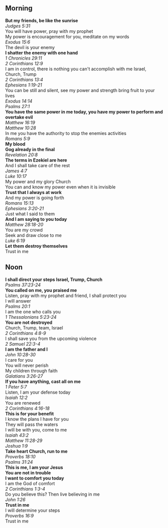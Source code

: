 ## Morning

**But my friends, be like the sunrise**  
_Judges 5:31_  
You will have power, pray with my prophet  
My power is encouragement for you, meditate on my words  
_Exodus 15:6_  
The devil is your enemy  
**I shatter the enemy with one hand**  
_1 Chronicles 29:11_  
_2 Corinthians 12:9_  
I am in control, there is nothing you can't accomplish with me Israel, Church, Trump  
_2 Corinthians 13:4_  
_Ephesians 1:19-21_  
You can be still and silent, see my power and strength bring fruit to your lives  
_Exodus 14:14_  
_Psalms 27:1_  
**You have the same power in me today, you have my power to perform and overtake evil**  
_Matthew 16:19_  
_Matthew 10:28_  
In me you have the authority to stop the enemies activities  
_Romans 5:9_  
**My blood**  
**Gog already in the final**  
_Revelation 20:8_  
**The terms in Ezekiel are here**  
And I shall take care of the rest  
_James 4:7_  
_Luke 10:17_  
My power and my glory Church  
You can and know my power even when it is invisible  
**Trust that I always at work**  
And my power is going forth  
_Romans 15:13_  
_Ephesians 3:20-21_  
Just what I said to them  
**And I am saying to you today**  
_Matthew 28:18-20_  
You are my crowd  
Seek and draw close to me  
_Luke 6:19_  
**Let them destroy themselves**  
Trust in me  

## Noon

**I shall direct your steps Israel, Trump, Church**  
_Psalms 37:23-24_  
**You called on me, you praised me**  
Listen, pray with my prophet and friend, I shall protect you  
I will answer  
_Psalms 20:1_  
I am the one who calls you  
_1 Thessalonians 5:23-24_  
**You are not destroyed**  
Church, Trump, team, Israel  
_2 Corinthians 4:8-9_  
I shall save you from the upcoming violence  
_2 Samuel 22:3-4_  
**I am the father and I**  
_John 10:28-30_  
I care for you  
You will never perish  
My children through faith  
_Galatians 3:26-27_  
**If you have anything, cast all on me**  
_1 Peter 5:7_  
Listen, I am your defense today  
_Isaiah 12:2_  
You are renewed  
_2 Corinthians 4:16-18_  
**This is for your benefit**  
I know the plans I have for you  
They will pass the waters  
I will be with you, come to me  
_Isaiah 43:2_  
_Matthew 11:28-29_  
_Joshua 1:9_  
**Take heart Church, run to me**  
_Proverbs 18:10_  
_Psalms 31:24_  
**This is me, I am your Jesus**  
**You are not in trouble**  
**I want to comfort you today**  
I am the God of comfort  
_2 Corinthians 1:3-4_  
Do you believe this? Then live believing in me  
_John 1:26_  
**Trust in me**  
I will determine your steps  
_Proverbs 16:9_  
Trust in me  
